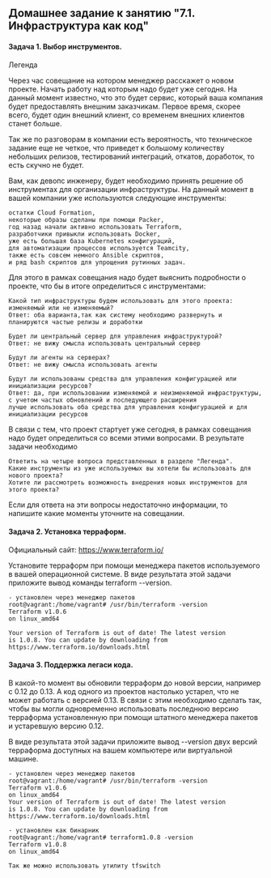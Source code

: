 ## Домашнее задание к занятию "7.1. Инфраструктура как код"

#### Задача 1. Выбор инструментов.
Легенда

Через час совещание на котором менеджер расскажет о новом проекте. Начать работу над которым надо будет уже сегодня. На данный момент известно, что это будет сервис, который ваша компания будет предоставлять внешним заказчикам. Первое время, скорее всего, будет один внешний клиент, со временем внешних клиентов станет больше.

Так же по разговорам в компании есть вероятность, что техническое задание еще не четкое, что приведет к большому количеству небольших релизов, тестирований интеграций, откатов, доработок, то есть скучно не будет.

Вам, как девопс инженеру, будет необходимо принять решение об инструментах для организации инфраструктуры. На данный момент в вашей компании уже используются следующие инструменты:

    остатки Сloud Formation,
    некоторые образы сделаны при помощи Packer,
    год назад начали активно использовать Terraform,
    разработчики привыкли использовать Docker,
    уже есть большая база Kubernetes конфигураций,
    для автоматизации процессов используется Teamcity,
    также есть совсем немного Ansible скриптов,
    и ряд bash скриптов для упрощения рутинных задач.

Для этого в рамках совещания надо будет выяснить подробности о проекте, что бы в итоге определиться с инструментами:

    Какой тип инфраструктуры будем использовать для этого проекта: изменяемый или не изменяемый?
    Ответ: оба варианта,так как систему необходимо развернуть и планируются частые релизы и доработки

    Будет ли центральный сервер для управления инфраструктурой?
    Ответ: не вижу смысла использовать центральный сервер
    
    Будут ли агенты на серверах?
    Ответ: не вижу смысла использовать агенты
    
    Будут ли использованы средства для управления конфигурацией или инициализации ресурсов?
    Ответ: да, при использовании изменяемой и неизменяемой инфраструктуры, с учетом частых обновлений и последующего расширения
    лучше использовать оба средства для управления конфигурацией и для инициализации ресурсов

В связи с тем, что проект стартует уже сегодня, в рамках совещания надо будет определиться со всеми этими вопросами.
В результате задачи необходимо

    Ответить на четыре вопроса представленных в разделе "Легенда".
    Какие инструменты из уже используемых вы хотели бы использовать для нового проекта?
    Хотите ли рассмотреть возможность внедрения новых инструментов для этого проекта?

Если для ответа на эти вопросы недостаточно информации, то напишите какие моменты уточните на совещании.
#### Задача 2. Установка терраформ.

Официальный сайт: https://www.terraform.io/

Установите терраформ при помощи менеджера пакетов используемого в вашей операционной системе. В виде результата этой задачи приложите вывод команды terraform --version.
    
    - установлен через менеджер пакетов
    root@vagrant:/home/vagrant# /usr/bin/terraform -version
    Terraform v1.0.6
    on linux_amd64
    
    Your version of Terraform is out of date! The latest version
    is 1.0.8. You can update by downloading from https://www.terraform.io/downloads.html    
#### Задача 3. Поддержка легаси кода.

В какой-то момент вы обновили терраформ до новой версии, например с 0.12 до 0.13. А код одного из проектов настолько устарел, что не может работать с версией 0.13. В связи с этим необходимо сделать так, чтобы вы могли одновременно использовать последнюю версию терраформа установленную при помощи штатного менеджера пакетов и устаревшую версию 0.12.

В виде результата этой задачи приложите вывод --version двух версий терраформа доступных на вашем компьютере или виртуальной машине.
    
    - установлен через менеджер пакетов
    root@vagrant:/home/vagrant# /usr/bin/terraform -version
    Terraform v1.0.6
    on linux_amd64
    Your version of Terraform is out of date! The latest version
    is 1.0.8. You can update by downloading from https://www.terraform.io/downloads.html  
    
    - установлен как бинарник
    root@vagrant:/home/vagrant# terraform1.0.8 -version
    Terraform v1.0.8
    on linux_amd64

    Так же можно использовать утилиту tfswitch